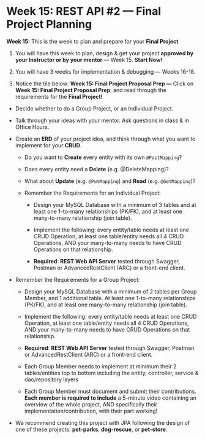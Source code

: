 # Week 15: REST API #2 — Final Project Planning

**Week 15:** This is the week to plan and prepare for your **Final Project**

1.  You will have this week to plan, design & get your project **approved by your Instructor or by your mentor** — Week 15. **Start Now!**

2.  You will have 3 weeks for implementation & debugging — Weeks 16-18.

3.  Notice the tile below: **Week 15: Final Project Proposal Prep —** Click on **Week 15: Final Project Proposal Prep**, and read through the requirements for the **Final Project!**

-   Decide whether to do a Group Project, or an Individual Project.

-   Talk through your ideas with your mentor. Ask questions in class & in Office Hours.

-   Create an **ERD** of your project idea, and think through what you want to implement for your **CRUD**.

    -   Do you want to **Create** every entity with its own `@PostMapping`?

    -   Does every entity need a **Delete** (e.g. @DeleteMapping)?

    -   What about **Update** (e.g. `@PutMapping`) and **Read** (e.g. `@GetMapping`)?

    -   Remember the Requirements for an Individual Project:

        -   Design your MySQL Database with a minimum of 3 tables and at least one 1-to-many relationships (PK/FK), and at least one many-to-many relationship (join table).

        -   Implement the following: every entity/table needs at least one CRUD Operation, at least one table/entity needs all 4 CRUD Operations, AND your many-to-many needs to have CRUD Operations on that relationship.

        -   **Required**: **REST Web API Server** tested through Swagger, Postman or AdvancedRestClient (ARC) or a front-end client.

-   Remember the Requirements for a Group Project:

    -   Design your MySQL Database with a minimum of 2 tables per Group Member, and 1 additional table. At least one 1-to-many relationships (PK/FK), and at least one many-to-many relationship (join table).

    -   Implement the following: every entity/table needs at least one CRUD Operation, at least one table/entity needs all 4 CRUD Operations, AND your many-to-many needs to have CRUD Operations on that relationship.

    -   **Required**: **REST Web API Server** tested through Swagger, Postman or AdvancedRestClient (ARC) or a front-end client.

    -   Each Group Member needs to implement at minimum their 2 tables/entities top to bottom including the entity, controller, service & dao/repository layers

    -   Each Group Member must document and submit their contributions. **Each member is required to include** a 5-minute video containing an overview of the whole project, AND specifically their implementation/contribution, with their part working!

-   We recommend creating this project with JPA following the design of one of these projects: **pet-parks**, **dog-rescue**, or **pet-store**.
